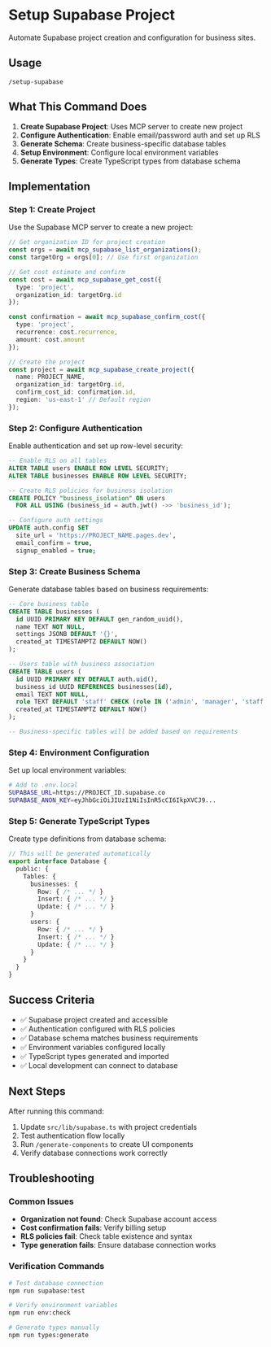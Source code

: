 # Setup Supabase Project

Automate Supabase project creation and configuration for business sites.

## Usage
```
/setup-supabase
```

## What This Command Does

1. **Create Supabase Project**: Uses MCP server to create new project
2. **Configure Authentication**: Enable email/password auth and set up RLS
3. **Generate Schema**: Create business-specific database tables
4. **Setup Environment**: Configure local environment variables
5. **Generate Types**: Create TypeScript types from database schema

## Implementation

### Step 1: Create Project
Use the Supabase MCP server to create a new project:

```typescript
// Get organization ID for project creation
const orgs = await mcp_supabase_list_organizations();
const targetOrg = orgs[0]; // Use first organization

// Get cost estimate and confirm
const cost = await mcp_supabase_get_cost({
  type: 'project',
  organization_id: targetOrg.id
});

const confirmation = await mcp_supabase_confirm_cost({
  type: 'project',
  recurrence: cost.recurrence,
  amount: cost.amount
});

// Create the project
const project = await mcp_supabase_create_project({
  name: PROJECT_NAME,
  organization_id: targetOrg.id,
  confirm_cost_id: confirmation.id,
  region: 'us-east-1' // Default region
});
```

### Step 2: Configure Authentication
Enable authentication and set up row-level security:

```sql
-- Enable RLS on all tables
ALTER TABLE users ENABLE ROW LEVEL SECURITY;
ALTER TABLE businesses ENABLE ROW LEVEL SECURITY;

-- Create RLS policies for business isolation
CREATE POLICY "business_isolation" ON users
  FOR ALL USING (business_id = auth.jwt() ->> 'business_id');

-- Configure auth settings
UPDATE auth.config SET
  site_url = 'https://PROJECT_NAME.pages.dev',
  email_confirm = true,
  signup_enabled = true;
```

### Step 3: Create Business Schema
Generate database tables based on business requirements:

```sql
-- Core business table
CREATE TABLE businesses (
  id UUID PRIMARY KEY DEFAULT gen_random_uuid(),
  name TEXT NOT NULL,
  settings JSONB DEFAULT '{}',
  created_at TIMESTAMPTZ DEFAULT NOW()
);

-- Users table with business association
CREATE TABLE users (
  id UUID PRIMARY KEY DEFAULT auth.uid(),
  business_id UUID REFERENCES businesses(id),
  email TEXT NOT NULL,
  role TEXT DEFAULT 'staff' CHECK (role IN ('admin', 'manager', 'staff')),
  created_at TIMESTAMPTZ DEFAULT NOW()
);

-- Business-specific tables will be added based on requirements
```

### Step 4: Environment Configuration
Set up local environment variables:

```bash
# Add to .env.local
SUPABASE_URL=https://PROJECT_ID.supabase.co
SUPABASE_ANON_KEY=eyJhbGciOiJIUzI1NiIsInR5cCI6IkpXVCJ9...
```

### Step 5: Generate TypeScript Types
Create type definitions from database schema:

```typescript
// This will be generated automatically
export interface Database {
  public: {
    Tables: {
      businesses: {
        Row: { /* ... */ }
        Insert: { /* ... */ }
        Update: { /* ... */ }
      }
      users: {
        Row: { /* ... */ }
        Insert: { /* ... */ }
        Update: { /* ... */ }
      }
    }
  }
}
```

## Success Criteria

- ✅ Supabase project created and accessible
- ✅ Authentication configured with RLS policies
- ✅ Database schema matches business requirements
- ✅ Environment variables configured locally
- ✅ TypeScript types generated and imported
- ✅ Local development can connect to database

## Next Steps

After running this command:
1. Update `src/lib/supabase.ts` with project credentials
2. Test authentication flow locally
3. Run `/generate-components` to create UI components
4. Verify database connections work correctly

## Troubleshooting

### Common Issues
- **Organization not found**: Check Supabase account access
- **Cost confirmation fails**: Verify billing setup
- **RLS policies fail**: Check table existence and syntax
- **Type generation fails**: Ensure database connection works

### Verification Commands
```bash
# Test database connection
npm run supabase:test

# Verify environment variables
npm run env:check

# Generate types manually
npm run types:generate
```